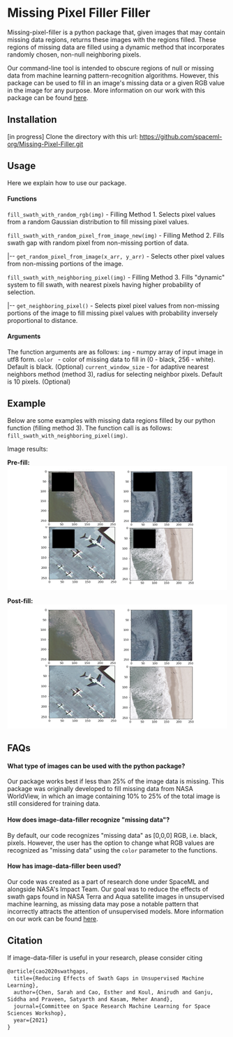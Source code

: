 # Missing Pixel Filler Filler

Missing-pixel-filler is a python package that, given images that may contain missing data regions, returns these images with the regions filled. These regions of missing data are filled using a dynamic method that incorporates randomly chosen, non-null neighboring pixels.

Our command-line tool is intended to obscure regions of null or missing data from machine learning pattern-recognition algorithms. However, this package can be used to fill in an image's missing data or a given RGB value in the image for any purpose. More information on our work with this package can be found [here](https://drive.google.com/file/d/18LSWDsXX9PdDLoYNuzKGLzKUZEuGzAo_/view?usp=sharing).

## Installation

[in progress]
Clone the directory with this url: https://github.com/spaceml-org/Missing-Pixel-Filler.git

## Usage

Here we explain how to use our package.

#### Functions
`fill_swath_with_random_rgb(img)` - Filling Method 1. Selects pixel values from a random Gaussian distribution to fill missing pixel values.

`fill_swath_with_random_pixel_from_image_new(img)` - Filling Method 2. Fills swath gap with random pixel from non-missing portion of data. 

|-- `get_random_pixel_from_image(x_arr, y_arr)` - Selects other pixel values from non-missing portions of the image.

`fill_swath_with_neighboring_pixel(img)` - Filling Method 3. Fills "dynamic" system to fill swath, with nearest pixels having higher probability of selection. 

|-- `get_neighboring_pixel()` - Selects pixel pixel values from non-missing portions of the image to fill missing pixel values with probability inversely proportional to distance. 

#### Arguments
The function arguments are as follows:
`img` - numpy array of input image in utf8 form.
`color ` - color of missing data to fill in (0 - black, 256 - white). Default is black. (Optional)
`current_window_size` - for adaptive nearest neighbors method (method 3), radius for selecting neighbor pixels. Default is 10 pixels. (Optional)

## Example

Below are some examples with missing data regions filled by our python function (filling method 3). The function call is as follows:
`fill_swath_with_neighboring_pixel(img)`.

Image results: 

**Pre-fill:**
![beachImagesPreFill](beachImagesPreFill.png)

**Post-fill:**
![beachImagesPostFill](beachImagesPostFill.png)

## FAQs
#### What type of images can be used with the python package?

Our package works best if less than 25% of the image data is missing. This package was originally developed to fill missing data from NASA WorldView, in which an image containing 10% to 25% of the total image is still considered for training data. 

#### How does image-data-filler recognize "missing data"?

By default, our code recognizes "missing data" as [0,0,0] RGB, i.e. black, pixels. However, the user has the option to change what RGB values are recognized as "missing data" using the `color` parameter to the functions. 

#### How has image-data-filler been used?

Our code was created as a part of research done under SpaceML and alongside NASA's Impact Team. Our goal was to reduce the effects of swath gaps found in NASA Terra and Aqua satellite images in unsupervised machine learning, as missing data may pose a notable pattern that incorrectly attracts the attention of unsupervised models. More information on our work can be found [here](https://drive.google.com/file/d/18LSWDsXX9PdDLoYNuzKGLzKUZEuGzAo_/view?usp=sharing).

## Citation

If image-data-filler is useful in your research, please consider citing
```
@article{cao2020swathgaps,
  title={Reducing Effects of Swath Gaps in Unsupervised Machine Learning},
  author={Chen, Sarah and Cao, Esther and Koul, Anirudh and Ganju, Siddha and Praveen, Satyarth and Kasam, Meher Anand},
  journal={Committee on Space Research Machine Learning for Space Sciences Workshop},
  year={2021}
}
```
